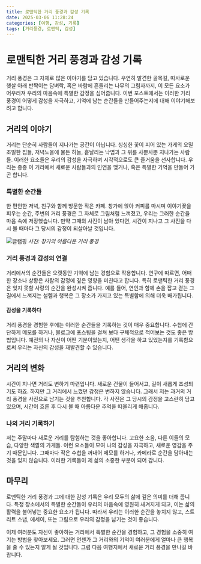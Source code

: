 ```yaml
---
title: 로맨틱한 거리 풍경과 감성 기록
date: 2025-03-06 11:28:24
categories: [여행, 감성, 기록]
tags: [거리풍경, 로맨틱, 감성]
---
```


# 로맨틱한 거리 풍경과 감성 기록

거리 풍경은 그 자체로 많은 이야기를 담고 있습니다. 우연히 발견한 골목길, 따사로운 햇살 아래 반짝이는 담벼락, 혹은 바람에 흔들리는 나무의 그림자까지, 이 모든 요소가 어우러져 우리의 마음속에 특별한 감정을 심어줍니다. 이번 포스트에서는 이러한 거리 풍경이 어떻게 감성을 자극하고, 기억에 남는 순간들을 만들어주는지에 대해 이야기해보려고 합니다.

## 거리의 이야기

거리는 단순히 사람들이 지나가는 공간이 아닙니다. 싱싱한 꽃이 피어 있는 가게의 오밀조밀한 집들, 저녁노을에 물든 하늘, 흩날리는 낙엽과 그 위를 사뿐사뿐 지나가는 사람들. 이러한 요소들은 우리의 감성을 자극하며 시각적으로도 큰 즐거움을 선사합니다. 우리는 종종 이 거리에서 새로운 사람들과의 인연을 맺거나, 혹은 특별한 기억을 만들어 가곤 합니다.

### 특별한 순간들

한 편안한 저녁, 친구와 함께 방문한 작은 카페. 창가에 앉아 커피를 마시며 이야기꽃을 피우는 순간, 주변의 거리 풍경은 그 자체로 그림처럼 느껴졌고, 우리는 그러한 순간을 마음 속에 저장했습니다. 만약 그때의 사진이 남아 있다면, 시간이 지나고 그 사진을 다시 볼 때마다 그 당시의 감정이 되살아날 것입니다.

![글램핑](/images/cafe_view.jpg)
*사진: 창가의 아름다운 거리 풍경*

### 거리 풍경과 감성의 연결

거리에서의 순간들은 오랫동안 기억에 남는 경험으로 작용합니다. 연구에 따르면, 어떠한 장소나 상황은 사람의 감정에 깊은 영향을 미친다고 합니다. 특히 로맨틱한 거리 풍경은 잊지 못할 사랑의 순간을 완성시켜 줍니다. 예를 들어, 연인과 함께 손을 잡고 걷는 그 길에서 느껴지는 설렘과 행복은 그 장소가 가지고 있는 특별함에 의해 더욱 배가됩니다. 

#### 감성을 기록하다

거리 풍경을 경험한 후에는 이러한 순간들을 기록하는 것이 매우 중요합니다. 수첩에 간단하게 메모를 하거나, 블로그에 포스팅을 걸쳐 보다 구체적으로 적어보는 것도 좋은 방법입니다. 예전의 나 자신이 어떤 기분이었는지, 어떤 생각을 하고 있었는지를 기록함으로써 우리는 자신의 감성을 재발견할 수 있습니다.

## 거리의 변화

시간이 지나면 거리도 변하기 마련입니다. 새로운 건물이 들어서고, 길이 새롭게 조성되기도 하죠. 하지만 그 거리에서 느꼈던 감정은 변하지 않습니다. 그래서 저는 과거의 거리 풍경을 사진으로 남기는 것을 추천합니다. 각 사진은 그 당시의 감정을 고스란히 담고 있으며, 시간이 흐른 후 다시 볼 때 아름다운 추억을 떠올리게 해줍니다. 

### 나의 거리 기록하기

저는 주말마다 새로운 거리를 탐험하는 것을 좋아합니다. 고요한 소음, 다른 이들의 모습, 다양한 색깔의 가게들. 이런 요소들이 모여 나의 감성을 자극하고, 새로운 영감을 주기 때문입니다. 그때마다 작은 수첩을 꺼내어 메모를 하거나, 카메라로 순간을 담아내는 것을 잊지 않습니다. 이러한 기록들이 제 삶의 소중한 부분이 되어 갑니다.

## 마무리

로맨틱한 거리 풍경과 그에 대한 감성 기록은 우리 모두의 삶에 깊은 의미를 더해 줍니다. 특정 장소에서의 특별한 순간들이 우리의 마음속에 영원히 새겨지게 되고, 이는 삶의 활력을 불어넣는 중요한 요소가 됩니다. 따라서 우리는 이러한 순간을 놓치지 않고, 스트리트 스냅, 에세이, 또는 그림으로 우리의 감정을 남기는 것이 좋습니다. 

이제 여러분도 자신이 좋아하는 거리에서 특별한 순간을 경험하고, 그 경험을 소중히 여기는 방법을 찾아보세요. 그러면 언젠가 그 거리와의 기억이 여러분에게 얼마나 큰 행복을 줄 수 있는지 알게 될 것입니다. 그럼 다음 여행지에서 새로운 거리 풍경을 만나길 바랍니다.